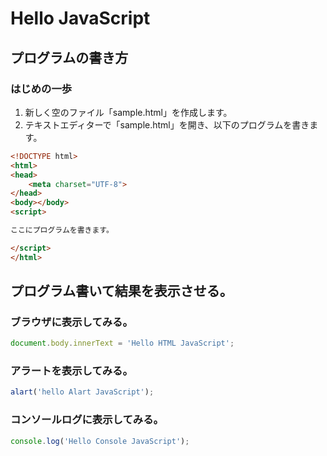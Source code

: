 # Hello JavaScript


## プログラムの書き方

### はじめの一歩

 1. 新しく空のファイル「sample.html」を作成します。
 1. テキストエディターで「sample.html」を開き、以下のプログラムを書きます。

```html
<!DOCTYPE html>
<html>
<head>
    <meta charset="UTF-8">
</head>
<body></body>
<script>

ここにプログラムを書きます。

</script>
</html>
```

## プログラム書いて結果を表示させる。


### ブラウザに表示してみる。

```javascript
document.body.innerText = 'Hello HTML JavaScript';
```

### アラートを表示してみる。

```javascript
alart('hello Alart JavaScript');
```

### コンソールログに表示してみる。

```javascript
console.log('Hello Console JavaScript');
```


